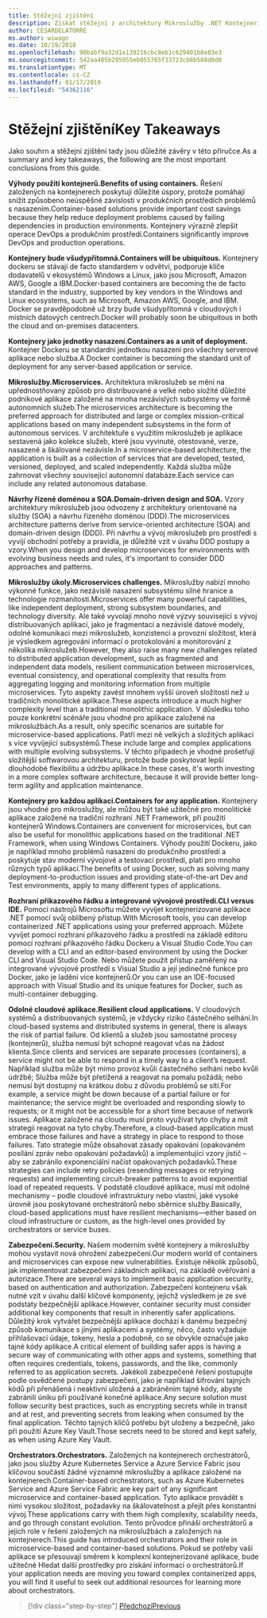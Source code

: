 ```yaml
---
title: Stěžejní zjištění
description: Získat stěžejní z architektury Mikroslužby .NET Kontejnerizovaných aplikací .NET/elektronická kniha průvodce, aby rychlý přehled vysoké úrovně problémy zahrnuty při použití architektury mikroslužeb, jako je výhody a nevýhody, vzorů DDD pro návrh a vývoj, jakož i odolnost proti chybám, zabezpečení a použití orchestrátorů.
author: CESARDELATORRE
ms.author: wiwagn
ms.date: 10/19/2018
ms.openlocfilehash: 90babf9a32d1e139216cbc8eb1c629401b8e83e3
ms.sourcegitcommit: 542aa405b295955eb055765f33723cb8b588d0d0
ms.translationtype: MT
ms.contentlocale: cs-CZ
ms.lasthandoff: 01/17/2019
ms.locfileid: "54362116"
---
```

# <a name="key-takeaways"></a><span data-ttu-id="2a293-103">Stěžejní zjištění</span><span class="sxs-lookup"><span data-stu-id="2a293-103">Key Takeaways</span></span>

<span data-ttu-id="2a293-104">Jako souhrn a stěžejní zjištění tady jsou důležité závěry v této příručce.</span><span class="sxs-lookup"><span data-stu-id="2a293-104">As a summary and key takeaways, the following are the most important conclusions from this guide.</span></span>

<span data-ttu-id="2a293-105">**Výhody použití kontejnerů.**</span><span class="sxs-lookup"><span data-stu-id="2a293-105">**Benefits of using containers.**</span></span> <span data-ttu-id="2a293-106">Řešení založených na kontejnerech poskytují důležité úspory, protože pomáhají snížit způsobeno neúspěšné závislosti v produkčních prostředích problémů s nasazením.</span><span class="sxs-lookup"><span data-stu-id="2a293-106">Container-based solutions provide important cost savings because they help reduce deployment problems caused by failing dependencies in production environments.</span></span> <span data-ttu-id="2a293-107">Kontejnery výrazně zlepšit operace DevOps a produkčním prostředí.</span><span class="sxs-lookup"><span data-stu-id="2a293-107">Containers significantly improve DevOps and production operations.</span></span>

<span data-ttu-id="2a293-108">**Kontejnery bude všudypřítomná.**</span><span class="sxs-lookup"><span data-stu-id="2a293-108">**Containers will be ubiquitous.**</span></span> <span data-ttu-id="2a293-109">Kontejnery dockeru se stávají de facto standardem v odvětví, podporuje klíče dodavatelů v ekosystémů Windows a Linux, jako jsou Microsoft, Amazon AWS, Google a IBM.</span><span class="sxs-lookup"><span data-stu-id="2a293-109">Docker-based containers are becoming the de facto standard in the industry, supported by key vendors in the Windows and Linux ecosystems, such as Microsoft, Amazon AWS, Google, and IBM.</span></span> <span data-ttu-id="2a293-110">Docker se pravděpodobně už brzy bude všudypřítomná v cloudových i místních datových centrech.</span><span class="sxs-lookup"><span data-stu-id="2a293-110">Docker will probably soon be ubiquitous in both the cloud and on-premises datacenters.</span></span>

<span data-ttu-id="2a293-111">**Kontejnery jako jednotky nasazení.**</span><span class="sxs-lookup"><span data-stu-id="2a293-111">**Containers as a unit of deployment.**</span></span> <span data-ttu-id="2a293-112">Kontejner Dockeru se standardní jednotkou nasazení pro všechny serverové aplikace nebo služba.</span><span class="sxs-lookup"><span data-stu-id="2a293-112">A Docker container is becoming the standard unit of deployment for any server-based application or service.</span></span>

<span data-ttu-id="2a293-113">**Mikroslužby.**</span><span class="sxs-lookup"><span data-stu-id="2a293-113">**Microservices.**</span></span> <span data-ttu-id="2a293-114">Architektura mikroslužeb se mění na upřednostňovaný způsob pro distribuované a velké nebo složité důležité podnikové aplikace založené na mnoha nezávislých subsystémy ve formě autonomních služeb.</span><span class="sxs-lookup"><span data-stu-id="2a293-114">The microservices architecture is becoming the preferred approach for distributed and large or complex mission-critical applications based on many independent subsystems in the form of autonomous services.</span></span> <span data-ttu-id="2a293-115">V architektuře s využitím mikroslužeb je aplikace sestavená jako kolekce služeb, které jsou vyvinuté, otestované, verze, nasazené a škálované nezávisle.</span><span class="sxs-lookup"><span data-stu-id="2a293-115">In a microservice-based architecture, the application is built as a collection of services that are developed, tested, versioned, deployed, and scaled independently.</span></span> <span data-ttu-id="2a293-116">Každá služba může zahrnovat všechny související autonomní databáze.</span><span class="sxs-lookup"><span data-stu-id="2a293-116">Each service can include any related autonomous database.</span></span>

<span data-ttu-id="2a293-117">**Návrhy řízené doménou a SOA.**</span><span class="sxs-lookup"><span data-stu-id="2a293-117">**Domain-driven design and SOA.**</span></span> <span data-ttu-id="2a293-118">Vzory architektury mikroslužeb jsou odvozeny z architektury orientované na služby (SOA) a návrhu řízeného doménou (DDD).</span><span class="sxs-lookup"><span data-stu-id="2a293-118">The microservices architecture patterns derive from service-oriented architecture (SOA) and domain-driven design (DDD).</span></span> <span data-ttu-id="2a293-119">Při návrhu a vývoj mikroslužeb pro prostředí s vyvíjí obchodní potřeby a pravidla, je důležité vzít v úvahu DDD postupy a vzory.</span><span class="sxs-lookup"><span data-stu-id="2a293-119">When you design and develop microservices for environments with evolving business needs and rules, it's important to consider DDD approaches and patterns.</span></span>

<span data-ttu-id="2a293-120">**Mikroslužby úkoly.**</span><span class="sxs-lookup"><span data-stu-id="2a293-120">**Microservices challenges.**</span></span> <span data-ttu-id="2a293-121">Mikroslužby nabízí mnoho výkonné funkce, jako nezávislé nasazení subsystému silné hranice a technologie rozmanitosti.</span><span class="sxs-lookup"><span data-stu-id="2a293-121">Microservices offer many powerful capabilities, like independent deployment, strong subsystem boundaries, and technology diversity.</span></span> <span data-ttu-id="2a293-122">Ale také vyvolají mnoho nové výzvy související s vývoj distribuovaných aplikací, jako je fragmentaci a nezávislé datové modely, odolné komunikaci mezi mikroslužeb, konzistencí a provozní složitost, která je výsledkem agregování informací o protokolování a monitorování z několika mikroslužeb.</span><span class="sxs-lookup"><span data-stu-id="2a293-122">However, they also raise many new challenges related to distributed application development, such as fragmented and independent data models, resilient communication between microservices, eventual consistency, and operational complexity that results from aggregating logging and monitoring information from multiple microservices.</span></span> <span data-ttu-id="2a293-123">Tyto aspekty zavést mnohem vyšší úroveň složitosti než u tradičních monolitické aplikace.</span><span class="sxs-lookup"><span data-stu-id="2a293-123">These aspects introduce a much higher complexity level than a traditional monolithic application.</span></span> <span data-ttu-id="2a293-124">V důsledku toho pouze konkrétní scénáře jsou vhodné pro aplikace založené na mikroslužbách.</span><span class="sxs-lookup"><span data-stu-id="2a293-124">As a result, only specific scenarios are suitable for microservice-based applications.</span></span> <span data-ttu-id="2a293-125">Patří mezi ně velkých a složitých aplikací s více vyvíjející subsystémů.</span><span class="sxs-lookup"><span data-stu-id="2a293-125">These include large and complex applications with multiple evolving subsystems.</span></span> <span data-ttu-id="2a293-126">V těchto případech je vhodné prošetřují složitější softwarovou architekturu, protože bude poskytovat lepší dlouhodobé flexibilitu a údržbu aplikace.</span><span class="sxs-lookup"><span data-stu-id="2a293-126">In these cases, it's worth investing in a more complex software architecture, because it will provide better long-term agility and application maintenance.</span></span>

<span data-ttu-id="2a293-127">**Kontejnery pro každou aplikaci.**</span><span class="sxs-lookup"><span data-stu-id="2a293-127">**Containers for any application.**</span></span> <span data-ttu-id="2a293-128">Kontejnery jsou vhodné pro mikroslužby, ale můžou být také užitečné pro monolitické aplikace založené na tradiční rozhraní .NET Framework, při použití kontejnerů Windows.</span><span class="sxs-lookup"><span data-stu-id="2a293-128">Containers are convenient for microservices, but can also be useful for monolithic applications based on the traditional .NET Framework, when using Windows Containers.</span></span> <span data-ttu-id="2a293-129">Výhody použití Dockeru, jako je například mnoho problémů nasazení do produkčního prostředí a poskytuje stav moderní vývojové a testovací prostředí, platí pro mnoho různých typů aplikací.</span><span class="sxs-lookup"><span data-stu-id="2a293-129">The benefits of using Docker, such as solving many deployment-to-production issues and providing state-of-the-art Dev and Test environments, apply to many different types of applications.</span></span>

<span data-ttu-id="2a293-130">**Rozhraní příkazového řádku a integrované vývojové prostředí.**</span><span class="sxs-lookup"><span data-stu-id="2a293-130">**CLI versus IDE.**</span></span> <span data-ttu-id="2a293-131">Pomocí nástrojů Microsoftu můžete vyvíjet kontejnerizované aplikace .NET pomocí svůj oblíbený přístup.</span><span class="sxs-lookup"><span data-stu-id="2a293-131">With Microsoft tools, you can develop containerized .NET applications using your preferred approach.</span></span> <span data-ttu-id="2a293-132">Můžete vyvíjet pomocí rozhraní příkazového řádku a prostředí na základě editoru pomocí rozhraní příkazového řádku Dockeru a Visual Studio Code.</span><span class="sxs-lookup"><span data-stu-id="2a293-132">You can develop with a CLI and an editor-based environment by using the Docker CLI and Visual Studio Code.</span></span> <span data-ttu-id="2a293-133">Nebo můžete použít přístup zaměřený na integrované vývojové prostředí s Visual Studio a její jedinečné funkce pro Docker, jako je ladění více kontejnerů.</span><span class="sxs-lookup"><span data-stu-id="2a293-133">Or you can use an IDE-focused approach with Visual Studio and its unique features for Docker, such as multi-container debugging.</span></span>

<span data-ttu-id="2a293-134">**Odolné cloudové aplikace.**</span><span class="sxs-lookup"><span data-stu-id="2a293-134">**Resilient cloud applications.**</span></span> <span data-ttu-id="2a293-135">V cloudových systémů a distribuovaných systémů, je vždycky riziko částečného selhání.</span><span class="sxs-lookup"><span data-stu-id="2a293-135">In cloud-based systems and distributed systems in general, there is always the risk of partial failure.</span></span> <span data-ttu-id="2a293-136">Od klientů a služeb jsou samostatné procesy (kontejnerů), služba nemusí být schopné reagovat včas na žádost klienta.</span><span class="sxs-lookup"><span data-stu-id="2a293-136">Since clients and services are separate processes (containers), a service might not be able to respond in a timely way to a client’s request.</span></span> <span data-ttu-id="2a293-137">Například služba může být mimo provoz kvůli částečného selhání nebo kvůli údržbě; Služba může být přetížená a reagovat na pomalu požádá; nebo nemusí být dostupný na krátkou dobu z důvodu problémů se sítí.</span><span class="sxs-lookup"><span data-stu-id="2a293-137">For example, a service might be down because of a partial failure or for maintenance; the service might be overloaded and responding slowly to requests; or it might not be accessible for a short time because of network issues.</span></span> <span data-ttu-id="2a293-138">Aplikace založené na cloudu musí proto využívat tyto chyby a mít strategii reagovat na tyto chyby.</span><span class="sxs-lookup"><span data-stu-id="2a293-138">Therefore, a cloud-based application must embrace those failures and have a strategy in place to respond to those failures.</span></span> <span data-ttu-id="2a293-139">Tato strategie může obsahovat zásady opakování (opakovaném posílání zpráv nebo opakování požadavků) a implementující vzory jistič – aby se zabránilo exponenciální načíst opakovaných požadavků.</span><span class="sxs-lookup"><span data-stu-id="2a293-139">These strategies can include retry policies (resending messages or retrying requests) and implementing circuit-breaker patterns to avoid exponential load of repeated requests.</span></span> <span data-ttu-id="2a293-140">V podstatě cloudové aplikace, musí mít odolné mechanismy – podle cloudové infrastruktury nebo vlastní, jaké vysoké úrovně jsou poskytované orchestrátorů nebo sběrnice služby.</span><span class="sxs-lookup"><span data-stu-id="2a293-140">Basically, cloud-based applications must have resilient mechanisms—either based on cloud infrastructure or custom, as the high-level ones provided by  orchestrators or service buses.</span></span>

<span data-ttu-id="2a293-141">**Zabezpečení.**</span><span class="sxs-lookup"><span data-stu-id="2a293-141">**Security.**</span></span> <span data-ttu-id="2a293-142">Našem moderním světě kontejnery a mikroslužby mohou vystavit nová ohrožení zabezpečení.</span><span class="sxs-lookup"><span data-stu-id="2a293-142">Our modern world of containers and microservices can expose new vulnerabilities.</span></span> <span data-ttu-id="2a293-143">Existuje několik způsobů, jak implementovat zabezpečení základních aplikací, na základě ověřování a autorizace.</span><span class="sxs-lookup"><span data-stu-id="2a293-143">There are several ways to implement basic application security, based on authentication and authorization.</span></span> <span data-ttu-id="2a293-144">Zabezpečení kontejneru však nutné vzít v úvahu další klíčové komponenty, jejichž výsledkem je ze své podstaty bezpečnější aplikace.</span><span class="sxs-lookup"><span data-stu-id="2a293-144">However, container security must consider additional key components that result in inherently safer applications.</span></span> <span data-ttu-id="2a293-145">Důležitý krok vytvářet bezpečnější aplikace dochází k danému bezpečný způsob komunikace s jinými aplikacemi a systémy, něco, často vyžaduje přihlašovací údaje, tokeny, hesla a podobně, co se obvykle označuje jako tajné kódy aplikace.</span><span class="sxs-lookup"><span data-stu-id="2a293-145">A critical element of building safer apps is having a secure way of communicating with other apps and systems, something that often requires credentials, tokens, passwords, and the like, commonly referred to as application secrets.</span></span> <span data-ttu-id="2a293-146">Jakékoli zabezpečené řešení postupujte podle osvědčené postupy zabezpečení, jako je například šifrování tajných kódů při přenášená i neaktivní uložená a zabráněním tajné kódy, abyste zabránili úniku při používané konečné aplikace.</span><span class="sxs-lookup"><span data-stu-id="2a293-146">Any secure solution must follow security best practices, such as encrypting secrets while in transit and at rest, and preventing secrets from leaking when consumed by the final application.</span></span> <span data-ttu-id="2a293-147">Těchto tajných klíčů potřebu být uloženy a bezpečně, jako při použití Azure Key Vault.</span><span class="sxs-lookup"><span data-stu-id="2a293-147">Those secrets need to be stored and kept safely, as when using Azure Key Vault.</span></span>

<span data-ttu-id="2a293-148">**Orchestrators.**</span><span class="sxs-lookup"><span data-stu-id="2a293-148">**Orchestrators.**</span></span> <span data-ttu-id="2a293-149">Založených na kontejnerech orchestrátorů, jako jsou služby Azure Kubernetes Service a Azure Service Fabric jsou klíčovou součástí žádné významné mikroslužby a aplikace založené na kontejnerech.</span><span class="sxs-lookup"><span data-stu-id="2a293-149">Container-based orchestrators, such as Azure Kubernetes Service and Azure Service Fabric are key part of any significant microservice and container-based application.</span></span> <span data-ttu-id="2a293-150">Tyto aplikace provádět s nimi vysokou složitost, požadavky na škálovatelnost a přejít přes konstantní vývoj.</span><span class="sxs-lookup"><span data-stu-id="2a293-150">These applications carry with them high complexity, scalability needs, and go through constant evolution.</span></span> <span data-ttu-id="2a293-151">Tento průvodce přináší orchestrátorů a jejich role v řešení založených na mikroslužbách a založených na kontejnerech.</span><span class="sxs-lookup"><span data-stu-id="2a293-151">This guide has introduced orchestrators and their role in microservice-based and container-based solutions.</span></span> <span data-ttu-id="2a293-152">Pokud se potřeby vaší aplikace se přesouvají směrem k komplexní kontejnerizované aplikace, bude užitečné Hledat další prostředky pro získání informací o orchestrátorů.</span><span class="sxs-lookup"><span data-stu-id="2a293-152">If your application needs are moving you toward complex containerized apps, you will find it useful to seek out additional resources for learning more about orchestrators.</span></span>

>[!div class="step-by-step"]
>[<span data-ttu-id="2a293-153">Předchozí</span><span class="sxs-lookup"><span data-stu-id="2a293-153">Previous</span></span>](secure-net-microservices-web-applications/azure-key-vault-protects-secrets.md)